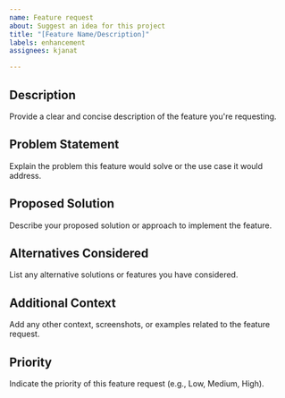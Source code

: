 ```yaml
---
name: Feature request
about: Suggest an idea for this project
title: "[Feature Name/Description]"
labels: enhancement
assignees: kjanat

---
```


## Description
Provide a clear and concise description of the feature you're requesting.

## Problem Statement
Explain the problem this feature would solve or the use case it would address.

## Proposed Solution
Describe your proposed solution or approach to implement the feature.

## Alternatives Considered
List any alternative solutions or features you have considered.

## Additional Context
Add any other context, screenshots, or examples related to the feature request.

## Priority
Indicate the priority of this feature request (e.g., Low, Medium, High).
